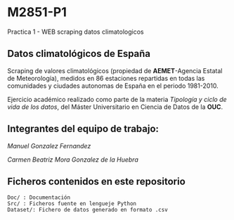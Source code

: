 # M2851-P1
Practica 1 - WEB scraping datos climatologicos

## Datos climatológicos de España
Scraping de valores  climatológicos (propiedad de **AEMET**-Agencia Estatal de Meteorología), medidos en 86 estaciones repartidas en todas las comunidades y ciudades autonomas de España en el periodo 1981-2010. 

Ejercicio académico realizado como parte de la materia _Tipología y ciclo de vida de los datos_, del  Máster Universitario en Ciencia de Datos de la **OUC**.

## Integrantes del equipo de trabajo:
_Manuel Gonzalez Fernandez_

_Carmen Beatriz Mora Gonzalez de la Huebra_

## Ficheros contenidos en este repositorio

```
Doc/ : Documentación 
Src/ : Ficheros fuente en lengueje Python
Dataset/: Fichero de datos generado en formato .csv
```

